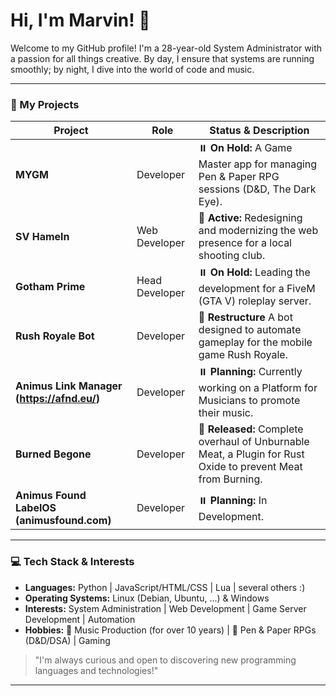 # Hi, I'm Marvin! 👋

Welcome to my GitHub profile! I'm a 28-year-old System Administrator with a passion for all things creative. By day, I ensure that systems are running smoothly; by night, I dive into the world of code and music.

---

### 🚀 My Projects

| Project           | Role                | Status & Description                                                              |
|-------------------|----------------------|-----------------------------------------------------------------------------------|
| **MYGM** | Developer           | ⏸️ **On Hold:** A Game Master app for managing Pen & Paper RPG sessions (D&D, The Dark Eye). |
| **SV Hameln** | Web Developer       | 🎯 **Active:** Redesigning and modernizing the web presence for a local shooting club. |
| **Gotham Prime** | Head Developer      | ⏸️ **On Hold:** Leading the development for a FiveM (GTA V) roleplay server.         |
| **Rush Royale Bot** | Developer           | 🎯 **Restructure** A bot designed to automate gameplay for the mobile game Rush Royale. |
| **Animus Link Manager (https://afnd.eu/)** | Developer           | ⏸️ **Planning:** Currently working on a Platform for Musicians to promote their music. |
| **Burned Begone** | Developer           | 🎯 **Released:** Complete overhaul of Unburnable Meat, a Plugin for Rust Oxide to prevent Meat from Burning. |
| **Animus Found LabelOS (animusfound.com)** | Developer | ⏸️ **Planning:** In Development. 
---

### 💻 Tech Stack & Interests

- **Languages:** Python | JavaScript/HTML/CSS | Lua | several others :)
- **Operating Systems:** Linux (Debian, Ubuntu, ...) & Windows
- **Interests:** System Administration | Web Development | Game Server Development | Automation
- **Hobbies:** 🎹 Music Production (for over 10 years) | 🎲 Pen & Paper RPGs (D&D/DSA) | Gaming

> "I'm always curious and open to discovering new programming languages and technologies!"

---
